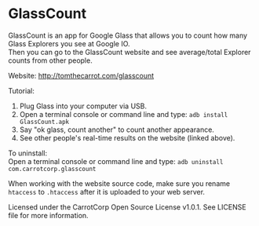 GlassCount
=========

GlassCount is an app for Google Glass that allows you to count how many Glass Explorers you see at Google IO.  
Then you can go to the GlassCount website and see average/total Explorer counts from other people.

Website: http://tomthecarrot.com/glasscount

Tutorial:  
1. Plug Glass into your computer via USB.  
2. Open a terminal console or command line and type: ```adb install GlassCount.apk```  
3. Say "ok glass, count another" to count another appearance.  
4. See other people's real-time results on the website (linked above).

To uninstall:  
Open a terminal console or command line and type: ```adb uninstall com.carrotcorp.glasscount```

When working with the website source code, make sure you rename ```htaccess``` to ```.htaccess``` after it is uploaded to your web server.

Licensed under the CarrotCorp Open Source License v1.0.1. See LICENSE file for more information.